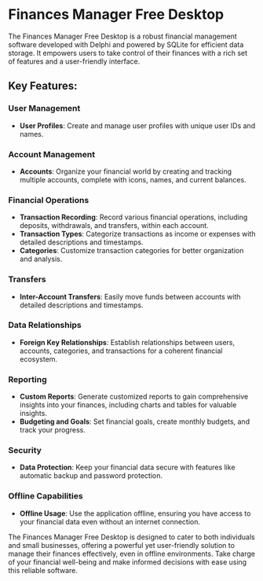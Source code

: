 # Finances Manager Free Desktop

The Finances Manager Free Desktop is a robust financial management software developed with Delphi and powered by SQLite for efficient data storage. It empowers users to take control of their finances with a rich set of features and a user-friendly interface.

## Key Features:

### User Management

- **User Profiles**: Create and manage user profiles with unique user IDs and names.

### Account Management

- **Accounts**: Organize your financial world by creating and tracking multiple accounts, complete with icons, names, and current balances.

### Financial Operations

- **Transaction Recording**: Record various financial operations, including deposits, withdrawals, and transfers, within each account.
- **Transaction Types**: Categorize transactions as income or expenses with detailed descriptions and timestamps.
- **Categories**: Customize transaction categories for better organization and analysis.

### Transfers

- **Inter-Account Transfers**: Easily move funds between accounts with detailed descriptions and timestamps.

### Data Relationships

- **Foreign Key Relationships**: Establish relationships between users, accounts, categories, and transactions for a coherent financial ecosystem.

### Reporting

- **Custom Reports**: Generate customized reports to gain comprehensive insights into your finances, including charts and tables for valuable insights.
- **Budgeting and Goals**: Set financial goals, create monthly budgets, and track your progress.

### Security

- **Data Protection**: Keep your financial data secure with features like automatic backup and password protection.

### Offline Capabilities

- **Offline Usage**: Use the application offline, ensuring you have access to your financial data even without an internet connection.

The Finances Manager Free Desktop is designed to cater to both individuals and small businesses, offering a powerful yet user-friendly solution to manage their finances effectively, even in offline environments. Take charge of your financial well-being and make informed decisions with ease using this reliable software.
